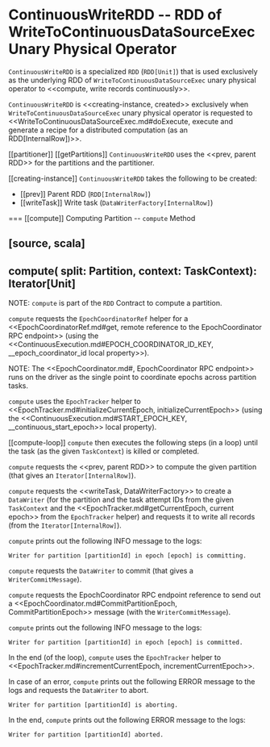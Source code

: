 # ContinuousWriteRDD -- RDD of WriteToContinuousDataSourceExec Unary Physical Operator

`ContinuousWriteRDD` is a specialized `RDD` (`RDD[Unit]`) that is used exclusively as the underlying RDD of `WriteToContinuousDataSourceExec` unary physical operator to <<compute, write records continuously>>.

`ContinuousWriteRDD` is <<creating-instance, created>> exclusively when `WriteToContinuousDataSourceExec` unary physical operator is requested to <<WriteToContinuousDataSourceExec.md#doExecute, execute and generate a recipe for a distributed computation (as an RDD[InternalRow])>>.

[[partitioner]]
[[getPartitions]]
`ContinuousWriteRDD` uses the <<prev, parent RDD>> for the partitions and the partitioner.

[[creating-instance]]
`ContinuousWriteRDD` takes the following to be created:

* [[prev]] Parent RDD (`RDD[InternalRow]`)
* [[writeTask]] Write task (`DataWriterFactory[InternalRow]`)

=== [[compute]] Computing Partition -- `compute` Method

[source, scala]
----
compute(
  split: Partition,
  context: TaskContext): Iterator[Unit]
----

NOTE: `compute` is part of the `RDD` Contract to compute a partition.

`compute` requests the `EpochCoordinatorRef` helper for a <<EpochCoordinatorRef.md#get, remote reference to the EpochCoordinator RPC endpoint>> (using the <<ContinuousExecution.md#EPOCH_COORDINATOR_ID_KEY, __epoch_coordinator_id local property>>).

NOTE: The <<EpochCoordinator.md#, EpochCoordinator RPC endpoint>> runs on the driver as the single point to coordinate epochs across partition tasks.

`compute` uses the `EpochTracker` helper to <<EpochTracker.md#initializeCurrentEpoch, initializeCurrentEpoch>> (using the <<ContinuousExecution.md#START_EPOCH_KEY, __continuous_start_epoch>> local property).

[[compute-loop]]
`compute` then executes the following steps (in a loop) until the task (as the given `TaskContext`) is killed or completed.

`compute` requests the <<prev, parent RDD>> to compute the given partition (that gives an `Iterator[InternalRow]`).

`compute` requests the <<writeTask, DataWriterFactory>> to create a `DataWriter` (for the partition and the task attempt IDs from the given `TaskContext` and the <<EpochTracker.md#getCurrentEpoch, current epoch>> from the `EpochTracker` helper) and requests it to write all records (from the `Iterator[InternalRow]`).

`compute` prints out the following INFO message to the logs:

```
Writer for partition [partitionId] in epoch [epoch] is committing.
```

`compute` requests the `DataWriter` to commit (that gives a `WriterCommitMessage`).

`compute` requests the EpochCoordinator RPC endpoint reference to send out a <<EpochCoordinator.md#CommitPartitionEpoch, CommitPartitionEpoch>> message (with the `WriterCommitMessage`).

`compute` prints out the following INFO message to the logs:

```
Writer for partition [partitionId] in epoch [epoch] is committed.
```

In the end (of the loop), `compute` uses the `EpochTracker` helper to <<EpochTracker.md#incrementCurrentEpoch, incrementCurrentEpoch>>.

In case of an error, `compute` prints out the following ERROR message to the logs and requests the `DataWriter` to abort.

```
Writer for partition [partitionId] is aborting.
```

In the end, `compute` prints out the following ERROR message to the logs:

```
Writer for partition [partitionId] aborted.
```
